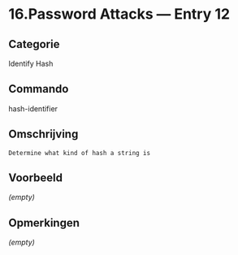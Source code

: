 # 16.Password Attacks — Entry 12

## Categorie

Identify Hash

## Commando

hash-identifier

## Omschrijving

```
Determine what kind of hash a string is
```

## Voorbeeld

_(empty)_

## Opmerkingen

_(empty)_

